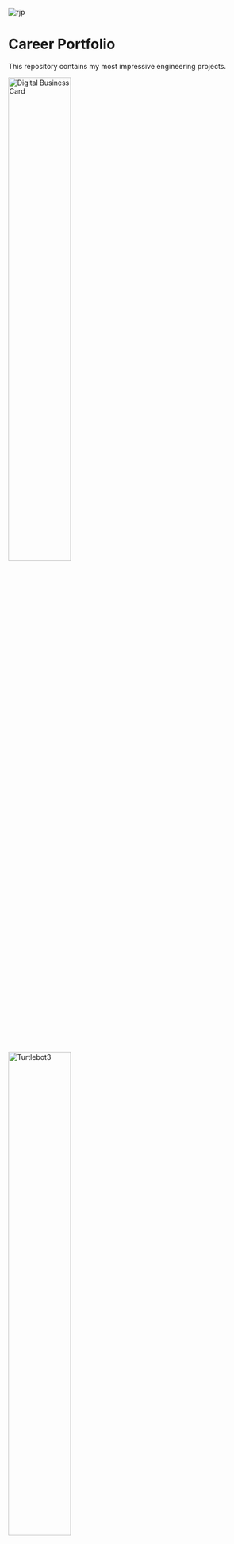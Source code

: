 
![rjp](https://user-images.githubusercontent.com/54840122/204175556-e6fb0177-7489-4f84-9bfd-f849320b1226.png)

# Career Portfolio
This repository contains my most impressive engineering projects.


<img src="https://user-images.githubusercontent.com/54840122/205526183-55ef543b-5bfb-4061-8b22-11a816042b43.JPG" alt="Digital Business Card"
 style="width:50%;height:50%;">


<img src="https://user-images.githubusercontent.com/54840122/205526240-e9aff389-024c-4691-ab87-80f03ba5f7f9.JPG" alt="Turtlebot3" style="width:50%;height:50%;">


<img src="https://user-images.githubusercontent.com/54840122/205526338-05b898f9-fddf-4eb3-8417-139fbbe3247c.JPG" alt="Distance Reader"
style="width:30%;height:30%;">



<img src="https://user-images.githubusercontent.com/54840122/205526415-83856a12-2846-422e-9298-9aa175fa1ab7.JPG" alt="Stock App"
style="width:30%;height:30%;">

## Technologies Utilized

C 

C++ 

Java

Python

Django

HTML

CSS

Javascript

React

Android Studio

MIPS Assembly Language

## More Projects Are Still In Development

**WordPress**

**Python**

**JavaScript**

**Machine Learning/AI**
